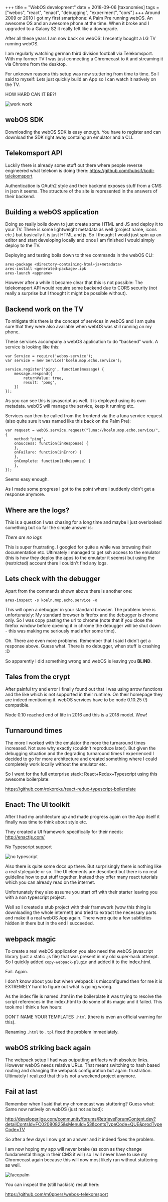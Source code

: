 +++
title = "WebOS development"
date = 2018-09-06
[taxonomies]
tags = ["webos",
  "react",
  "enact",
  "debugging",
  "experiment",
  "cors"]
+++
Around 2009 or 2010 I got my first smartphone: A Palm Pre running webOS. An awesome OS and an awesome phone at the time. When it broke and I upgraded to a Galaxy S2 it really felt like a downgrade.

After all these years I am now back on webOS: I recently bought a LG TV running webOS.

I am regularly watching german third division football via Telekomsport. With my former TV I was just connecting a Chromecast to it and streaming it via Chrome from the desktop.

For unknown reasons this setup was now stuttering from time to time. So I said to myself: Lets just quickly build an App so I can watch it natively on the TV.

HOW HARD CAN IT BE?!

![work work](https://media.giphy.com/media/UFGj6EYw5JhMQ/giphy.gif)

## webOS SDK

Downloading the webOS SDK is easy enough. You have to register and can download the SDK right away containg an emulator and a CLI.

## Telekomsport API

Luckily there is already some stuff out there where people reverse engineered what telekom is doing there: https://github.com/hubsif/kodi-telekomsport

Authentication is OAuth2 style and their backend exposes stuff from a CMS in json it seems. The structure of the site is represented in the answers of their backend.

## Building a webOS application

Doing so really boils down to just create some HTML and JS and deploy it to your TV. There is some lightweight metadata as well (project name, icons etc.) but basically it is just HTML and js. So I thought I would just spin up an editor and start developing locally and once I am finished I would simply deploy to the TV.

Deploying and testing boils down to three commands in the webOS CLI:

```
ares-package <directory-containing-html+js+metadata>
ares-install <generated-package>.ipk
ares-launch <appname>
```

However after a while it became clear that this is not possible: The telekomsport API would require some backend due to CORS security (not really a surprise but I thought it might be possible without).

## Backend work on the TV

To mitigate this there is the concept of services in webOS and I am quite sure that they were also available when webOS was still running on my phone.

These services accompany a webOS application to do "backend" work. A service is looking like this:

```
var Service = require('webos-service'); 
var service = new Service('koeln.mop.echo.service');

service.register('ping', function(message) {
    message.respond({
        returnValue: true,
        result: 'pong',
    })
});
```

As you can see this is javascript as well. It is deployed using its own metadata. webOS will manage the service, keep it running etc.

Services can then be called from the frontend via the a luna service request (also quite sure it was named like this back on the Palm Pre):

```
var request = webOS.service.request("luna://koeln.mop.echo.service/", {
    method:"ping",
    onSuccess: function(inResponse) {  
    },
    onFailure: function(inError) {  
    },
    onComplete: function(inResponse) {  
    },
});
```

Seems easy enough.

As I made some progress I got to the point where I suddenly didn't get a response anymore.

## Where are the logs?

This is a question I was chasing for a long time and maybe I just overlooked something but so far the simple answer is:

_There are no logs_

This is super frustrating. I googled for quite a while was browsing their documentation etc. Ultimately I managed to get ssh access to the emulator (this is how they deploy the apps to the emulator it seems) but using the (restricted) account there I couldn't find any logs.

## Lets check with the debugger

Apart from the commands shown above there is another one:

```ares-inspect -s koeln.mop.echo.service -o```

This will open a debugger in your standard browser. The problem here is unfortunately: My standard browser is firefox and the debugger is chrome only. So I was copy pasting the url to chrome (note that if you close the firefox window before opening it in chrome the debugger will be shut down - this was making me seriously mad after some time).

Oh. There are even more problems. Remember that I said I didn't get a response above. Guess what. There is no debugger, when stuff is crashing :D

So apparently I did something wrong and webOS is leaving you **BLIND**.

## Tales from the crypt

After painful try and error I finally found out that I was using arrow functions and the like which is not supported in their runtime. On their homepage they are indeed mentioning it. webOS services have to be node 0.10.25 (!) compatible.

Node 0.10 reached end of life in 2016 and this is a 2018 model. Wow!

## Turnaround times

The more I worked with the emulator the more the turnaround times increased. Not sure why exactly (couldn't reproduce later). But given the debugging situation and the degrading turnaround times I experienced I decided to go for more architecture and created something where I could completely work locally without the emulator etc.

So I went for the full enterprise stack: React+Redux+Typescript using this awesome boilerplate:

https://github.com/rokoroku/react-redux-typescript-boilerplate

## Enact: The UI toolkit

After I had my architecture up and made progress again on the App itself it finally was time to think about style etc.

They created a UI framework specifically for their needs: http://enactjs.com/

No Typescript support

![no typescript](https://media.giphy.com/media/OPU6wzx8JrHna/giphy.gif)

Also there is quite some docs up there. But surprisingly there is nothing like a real styleguide or so. The UI elements are described but there is no real guideline how to put stuff together. Instead they offer many react tutorials which you can already read on the internet.

Unfortunately they also assume you start off with their starter leaving you with a non typescript project.

Well so I created a stub project with their framework (wow this thing is downloading the whole internet!) and tried to extract the necessary parts and make it a real webOS App again. There were quite a few subtleties hidden in there but in the end I succeeded.

## webpack magic

To create a real webOS application you also need the webOS javascript library (just a static .js file) that was present in my old super-hack attempt. So I quickly added `copy-webpack-plugin` and added it to the index.html.

Fail. Again.

I don't know about you but when webpack is misconfigured then for me it is EXTREMELY hard to figure out what is going wrong.

As the index file is named .html in the boilerplate it was trying to resolve the script references in the index.html to do some of its magic and it failed. This took me I think a few hours:

DON'T NAME YOUR TEMPLATES `.html` (there is even an official warning for this).

Renaming `.html` to `.tpl` fixed the problem immediately.

## webOS striking back again

The webpack setup I had was outputting artifacts with absolute links. However webOS needs relative URLs. That meant switching to hash based routing and changing the webpack configuration but again: frustration. Ultimately I realized that this is not a weekend project anymore.

## Fail at last

Remember when I said that my chromecast was stuttering? Guess what: Same now natively on webOS (just not as bad):

http://developer.lge.com/community/forums/RetrieveForumContent.dev?detailContsId=FC02080825&sMenuId=53&contsTypeCode=QUE&prodTypeCode=TV

So after a few days I now got an answer and it indeed fixes the problem.

I am now hoping my app will never brake (as soon as they change fundamental things in their CMS it will) so I will never have to use my Chromecast again because this will now most likely run without stuttering as well.

![facepalm](https://media.giphy.com/media/3og0INyCmHlNylks9O/giphy.gif)

You can inspect the (still hackish) result here:

https://github.com/m0ppers/webos-telekomsport